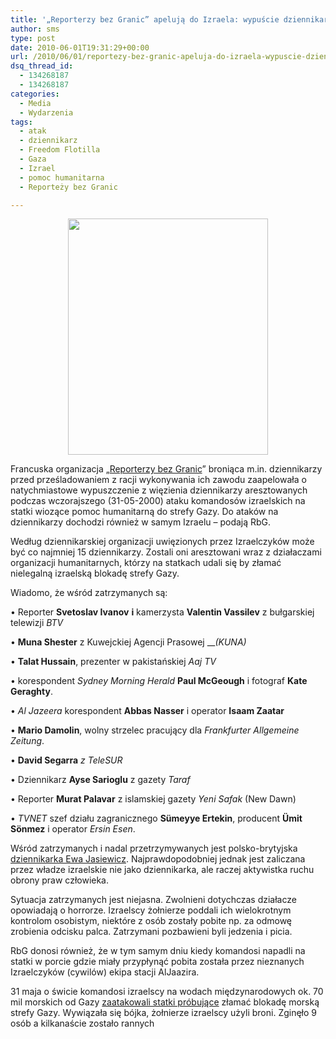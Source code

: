 ```yaml
---
title: '„Reporterzy bez Granic” apelują do Izraela: wypuście dziennikarzy!'
author: sms
type: post
date: 2010-06-01T19:31:29+00:00
url: /2010/06/01/reportezy-bez-granic-apeluja-do-izraela-wypuscie-dziennikarzy/
dsq_thread_id:
  - 134268187
  - 134268187
categories:
  - Media
  - Wydarzenia
tags:
  - atak
  - dziennikarz
  - Freedom Flotilla
  - Gaza
  - Izrael
  - pomoc humanitarna
  - Reporteży bez Granic

---
```

<a id="aptureLink_7LqO9wu7aR" style="margin: 0pt auto; text-align: center; display: block; padding: 0px 6px;" href="http://coto2.files.wordpress.com/2009/10/reporters-without-borders.jpg"><img style="border: 0px none;" title="Hall of Shame&#39; Calls Out Bogus Internet Censorship « COTO Report" src="http://coto2.files.wordpress.com/2009/10/reporters-without-borders.jpg" alt="" width="319.62317380352647px" height="377.65000000000003px" /></a>

Francuska organizacja &#8222;[Reporterzy bez Granic][1]&#8221; broniąca m.in. dziennikarzy przed prześladowaniem z racji wykonywania ich zawodu zaapelowała o natychmiastowe wypuszczenie z więzienia dziennikarzy aresztowanych podczas wczorajszego (31-05-2000) ataku komandosów izraelskich na statki wiozące pomoc humanitarną do strefy Gazy. Do ataków na dziennikarzy dochodzi również w samym Izraelu &#8211; podają RbG.

<!--more-->Według dziennikarskiej organizacji uwięzionych przez Izraelczyków może być co najmniej 15 dziennikarzy. Zostali oni aresztowani wraz z działaczami organizacji humanitarnych, którzy na statkach udali się by złamać nielegalną izraelską blokadę strefy Gazy.

Wiadomo, że wśród zatrzymanych są:

• Reporter **Svetoslav Ivanov** **i** kamerzysta **Valentin Vassilev** z bułgarskiej telewizji _BTV_

• **Muna Shester** z Kuwejckiej Agencji Prasowej ___(KUNA)_

• **Talat Hussain**, prezenter w pakistańskiej _Aaj TV_

• korespondent _Sydney Morning Herald_ **Paul McGeough** i fotograf **Kate Geraghty**.

• _Al Jazeera_ korespondent **Abbas Nasser** i operator **Isaam Zaatar**

• **Mario Damolin**, wolny strzelec pracujący dla _Frankfurter Allgemeine Zeitung_.

• **David Segarra** _z TeleSUR_

• Dziennikarz **Ayse Sarioglu** z gazety _Taraf_

• Reporter **Murat Palavar** z islamskiej gazety _Yeni Safak_ (New Dawn)

• _TVNET_ szef działu zagranicznego **Sümeyye Ertekin**, producent **Ümit Sönmez** i operator _Ersin Esen_.

Wśród zatrzymanych i nadal przetrzymywanych jest polsko-brytyjska [dziennikarka Ewa Jasiewicz][2]. Najprawdopodobniej jednak jest zaliczana przez władze izraelskie nie jako dziennikarka, ale raczej aktywistka ruchu obrony praw człowieka.

Sytuacja zatrzymanych jest niejasna. Zwolnieni dotychczas działacze opowiadają o horrorze. Izraelscy żołnierze poddali ich wielokrotnym kontrolom osobistym, niektóre z osób zostały pobite np. za odmowę zrobienia odcisku palca. Zatrzymani pozbawieni byli jedzenia i picia.

RbG donosi również, że w tym samym dniu kiedy komandosi napadli na statki w porcie gdzie miały przypłynąć pobita została przez nieznanych Izraelczyków (cywilów) ekipa stacji AlJaazira.

31 maja o świcie komandosi izraelscy na wodach międzynarodowych ok. 70 mil morskich od Gazy [zaatakowali statki próbujące][3] złamać blokadę morską strefy Gazy. Wywiązała się bójka, żołnierze izraelscy użyli broni. Zginęło 9 osób a kilkanaście zostało rannych

 [1]: http://en.rsf.org/israel-israeli-military-prevents-media-31-05-2010,37630.html
 [2]: http://www.dziennikarz.pl/index.php/2010/05/31/ewa-jasiewicz-czeka-na-odpowiedz-premiera-tuska-w-wiezieniu/
 [3]: http://fakty.interia.pl/swiat/news/izrael-zatrzymano-480-osob-z-konwoju-co-z-polka,1486641,4